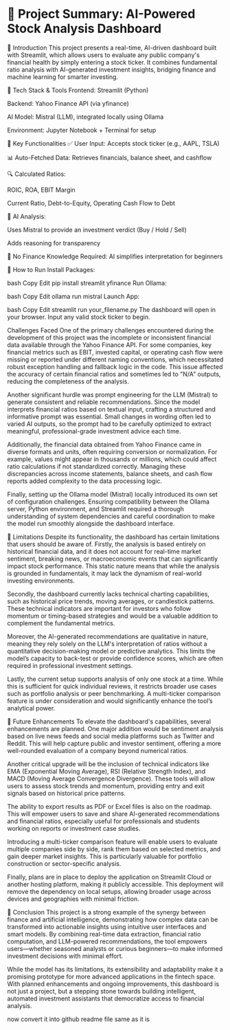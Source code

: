 # 📘 Project Summary: AI-Powered Stock Analysis Dashboard
🔹 Introduction
This project presents a real-time, AI-driven dashboard built with Streamlit, which allows users to evaluate any public company's financial health by simply entering a stock ticker. It combines fundamental ratio analysis with AI-generated investment insights, bridging finance and machine learning for smarter investing.

🔹 Tech Stack & Tools
Frontend: Streamlit (Python)

Backend: Yahoo Finance API (via yfinance)

AI Model: Mistral (LLM), integrated locally using Ollama

Environment: Jupyter Notebook + Terminal for setup

🔹 Key Functionalities
✅ User Input: Accepts stock ticker (e.g., AAPL, TSLA)

📊 Auto-Fetched Data: Retrieves financials, balance sheet, and cashflow

🔍 Calculated Ratios:

ROIC, ROA, EBIT Margin

Current Ratio, Debt-to-Equity, Operating Cash Flow to Debt

🤖 AI Analysis:

Uses Mistral to provide an investment verdict (Buy / Hold / Sell)

Adds reasoning for transparency

🧠 No Finance Knowledge Required: AI simplifies interpretation for beginners

🔹 How to Run
Install Packages:

bash
Copy
Edit
pip install streamlit yfinance
Run Ollama:

bash
Copy
Edit
ollama run mistral
Launch App:

bash
Copy
Edit
streamlit run your_filename.py
The dashboard will open in your browser. Input any valid stock ticker to begin.

 Challenges Faced
One of the primary challenges encountered during the development of this project was the incomplete or inconsistent financial data available through the Yahoo Finance API. For some companies, key financial metrics such as EBIT, invested capital, or operating cash flow were missing or reported under different naming conventions, which necessitated robust exception handling and fallback logic in the code. This issue affected the accuracy of certain financial ratios and sometimes led to "N/A" outputs, reducing the completeness of the analysis.

Another significant hurdle was prompt engineering for the LLM (Mistral) to generate consistent and reliable recommendations. Since the model interprets financial ratios based on textual input, crafting a structured and informative prompt was essential. Small changes in wording often led to varied AI outputs, so the prompt had to be carefully optimized to extract meaningful, professional-grade investment advice each time.

Additionally, the financial data obtained from Yahoo Finance came in diverse formats and units, often requiring conversion or normalization. For example, values might appear in thousands or millions, which could affect ratio calculations if not standardized correctly. Managing these discrepancies across income statements, balance sheets, and cash flow reports added complexity to the data processing logic.

Finally, setting up the Ollama model (Mistral) locally introduced its own set of configuration challenges. Ensuring compatibility between the Ollama server, Python environment, and Streamlit required a thorough understanding of system dependencies and careful coordination to make the model run smoothly alongside the dashboard interface.

🔹 Limitations
Despite its functionality, the dashboard has certain limitations that users should be aware of. Firstly, the analysis is based entirely on historical financial data, and it does not account for real-time market sentiment, breaking news, or macroeconomic events that can significantly impact stock performance. This static nature means that while the analysis is grounded in fundamentals, it may lack the dynamism of real-world investing environments.

Secondly, the dashboard currently lacks technical charting capabilities, such as historical price trends, moving averages, or candlestick patterns. These technical indicators are important for investors who follow momentum or timing-based strategies and would be a valuable addition to complement the fundamental metrics.

Moreover, the AI-generated recommendations are qualitative in nature, meaning they rely solely on the LLM's interpretation of ratios without a quantitative decision-making model or predictive analytics. This limits the model’s capacity to back-test or provide confidence scores, which are often required in professional investment settings.

Lastly, the current setup supports analysis of only one stock at a time. While this is sufficient for quick individual reviews, it restricts broader use cases such as portfolio analysis or peer benchmarking. A multi-ticker comparison feature is under consideration and would significantly enhance the tool’s analytical power.

🔹 Future Enhancements
To elevate the dashboard's capabilities, several enhancements are planned. One major addition would be sentiment analysis based on live news feeds and social media platforms such as Twitter and Reddit. This will help capture public and investor sentiment, offering a more well-rounded evaluation of a company beyond numerical ratios.

Another critical upgrade will be the inclusion of technical indicators like EMA (Exponential Moving Average), RSI (Relative Strength Index), and MACD (Moving Average Convergence Divergence). These tools will allow users to assess stock trends and momentum, providing entry and exit signals based on historical price patterns.

The ability to export results as PDF or Excel files is also on the roadmap. This will empower users to save and share AI-generated recommendations and financial ratios, especially useful for professionals and students working on reports or investment case studies.

Introducing a multi-ticker comparison feature will enable users to evaluate multiple companies side by side, rank them based on selected metrics, and gain deeper market insights. This is particularly valuable for portfolio construction or sector-specific analysis.

Finally, plans are in place to deploy the application on Streamlit Cloud or another hosting platform, making it publicly accessible. This deployment will remove the dependency on local setups, allowing broader usage across devices and geographies with minimal friction.

🔹 Conclusion
This project is a strong example of the synergy between finance and artificial intelligence, demonstrating how complex data can be transformed into actionable insights using intuitive user interfaces and smart models. By combining real-time data extraction, financial ratio computation, and LLM-powered recommendations, the tool empowers users—whether seasoned analysts or curious beginners—to make informed investment decisions with minimal effort.

While the model has its limitations, its extensibility and adaptability make it a promising prototype for more advanced applications in the fintech space. With planned enhancements and ongoing improvements, this dashboard is not just a project, but a stepping stone towards building intelligent, automated investment assistants that democratize access to financial analysis.

now convert it into github readme file same as it is
